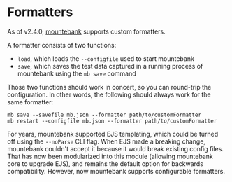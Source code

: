 # Formatters

As of v2.4.0, [mountebank](https://github.com/bbyars/mountebank) supports custom formatters.

A formatter consists of two functions:
* `load`, which loads the `--configfile` used to start mountebank
* `save`, which saves the test data captured in a running process of mountebank using the `mb save` command

Those two functions should work in concert, so you can round-trip the configuration. In other words, the
following should always work for the same formatter:

````
mb save --savefile mb.json --formatter path/to/customFormatter
mb restart --configfile mb.json --formatter path/to/customFormatter
````

For years, mountebank supported EJS templating, which could be turned off using the `--noParse` CLI flag.
When EJS made a breaking change, mountebank couldn't accept it because it would break existing config files.
That has now been modularized into this module (allowing mountebank core to upgrade EJS), and remains
the default option for backwards compatibility. However, now mountebank supports configurable formatters.
